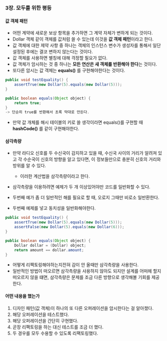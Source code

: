 ### 3장. 모두를 위한 평등
#### 값 객체 패턴
- 어떤 계약에 새로운 보상 항목을 추가하면 그 계약 자체가 변하게 되는 것이다.
- Dollar 객체 같이 객체를 값처럼 쓸 수 있는데 이것을 **값 객체 패턴**이라고 한다. 
- 값 객체에 대한 제약 사항 중 하나는 객체의 인스턴스 변수가 생성자를 통해서 일단 설정된 후에는 결코 변하지 않는다는 것이다. 
- 값 객체를 사용하면 별칭에 대해 걱정할 필요가 없다. 
- 값 객체가 암시하는 것 중 하나는 **모든 연산은 새 객체를 반환해야 한다**는 것이다.
- 또다른 암시는 값 객체는 **equals()** 를 구현해야한다는 것이다. 
```java
public void testEquality() {
    assertTrue(new Dollar(5).equals(new Dollar(5)));
}

public boolean equals(Object object) {
    return true;
}
-> 단순히 true를 반환해서 초록 막대로 만든다. 
```
- 만약 값 개체를 해시 테이블의 키로 쓸 생각이라면 equals()를 구현할 때 **hashCode()** 를 같이 구현해야한다. 

#### 삼각측량
- 만약 라디오 신호를 두 수신국이 감지하고 있을 때, 수신국 사이의 거리가 알려져 있고 각 수순국이 신호의 방향을 알고 있다면, 이 정보들만으로 충분히 신호의 거리와 방위를 알 수 있다. 
  - 이러한 계산법을 삼각측량이라고 한다. 
- 삼각측량을 이용하려면 예제가 두 개 이상있어야만 코드를 일반화할 수 있다. 
- 두번째 예가 좀 더 일반적인 해를 필요로 할 때, 오로지 그때만 비로소 일반환한다. 

- 두번째 예제를 넣고 동치성을 일반화해야한다. 
```java
public void testEquality() {
    assertTrue(new Dollar(5).equals(new Dollar(5)));
    assertFalse(new Dollar(5).equals(new Dollar(6)));
}

public boolean equals(Object object) {
    Dollar dollar = (Dollar) object;
    return amount == dollar.amount;
}
```
- 어떻게 리팩토링해야하는지전혀 감이 안 올때만 삼각측량을 사용한다. 
- 일반적인 방법이 떠오르면 삼각측량을 사용하지 않아도 되지만 설계를 어떠헤 할지 떠오르지 않을 떄면, 삼각측량은 문제를 조금 다른 방향으로 생각해볼 기회를 제공한다. 

#### 어떤 내용을 했는가
1. 디자인 패턴(값 객체)이 하나의 또 다른 오퍼레이션을 암시한다는 걸 알아챘다. 
2. 해당 오퍼레이션을 테스트했다. 
3. 해당 오퍼레이션을 간단히 구현했다. 
4. 곧장 리팩토링을 하는 대신 테스트를 조금 더 했다. 
5. 두 경우를 모두 수용할 수 있도록 리팩토링했다. 

